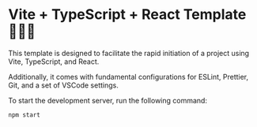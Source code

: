 # Vite + TypeScript + React Template 🧑🏻‍🏫

This template is designed to facilitate the rapid initiation of a project using Vite, TypeScript, and React.

Additionally, it comes with fundamental configurations for ESLint, Prettier, Git, and a set of VSCode settings.

To start the development server, run the following command:

```bash
npm start
```
